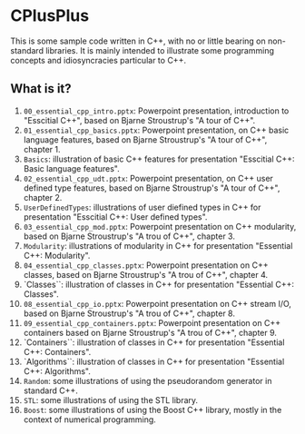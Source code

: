 # CPlusPlus
This is some sample code written in C++, with no or little bearing on
non-standard libraries.  It is mainly intended to illustrate some
programming concepts and idiosyncracies particular to C++.

## What is it?
1. `00_essential_cpp_intro.pptx`: Powerpoint presentation, introduction
    to "Esscitial C++", based on Bjarne Stroustrup's "A tour of C++".
1. `01_essential_cpp_basics.pptx`: Powerpoint presentation, on C++ basic
    language features, based on Bjarne Stroustrup's "A tour of C++",
    chapter 1.
1. `Basics`: illustration of basic C++ features for presentation
    "Esscitial C++: Basic language features".
1. `02_essential_cpp_udt.pptx`: Powerpoint presentation, on C++ user defined
    type features, based on Bjarne Stroustrup's "A tour of C++",
    chapter 2.
1. `UserDefinedTypes`: illustrations of user diefined types in C++ for
    presentation "Esscitial C++: User defined types".
1. `03_essential_cpp_mod.pptx`: Powerpoint presentation on C++ modularity,
    based on Bjarne Stroustrup's "A trou of C++", chapter 3.
1. `Modularity`: illustrations of modularity in C++ for presentation
    "Essential C++: Modularity".
1. `04_essential_cpp_classes.pptx`: Powerpoint presentation on C++ classes,
    based on Bjarne Stroustrup's "A trou of C++", chapter 4.
1. `Classes``: illustration of classes in C++ for presentation
    "Essential C++: Classes".
1. `08_essential_cpp_io.pptx`: Powerpoint presentation on C++ stream I/O,
    based on Bjarne Stroustrup's "A trou of C++", chapter 8.
1. `09_essential_cpp_containers.pptx`: Powerpoint presentation on C++
    containers based on Bjarne Stroustrup's "A trou of C++", chapter 9.
1. `Containers``: illustration of classes in C++ for presentation
    "Essential C++: Containers".
1. `Algorithms``: illustration of classes in C++ for presentation
    "Essential C++: Algorithms".
1. `Random`: some illustrations of using the pseudorandom generator in
    standard C++.
1. `STL`: some illustrations of using the STL library.
1. `Boost`: some illustrations of using the Boost C++ library,
    mostly in the context of numerical programming.
